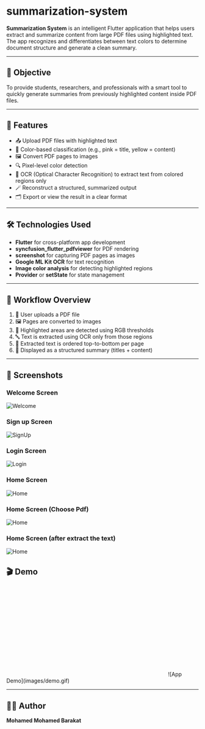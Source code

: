 # summarization-system


**Summarization System** is an intelligent Flutter application that helps users extract and summarize content from large PDF files using highlighted text. The app recognizes and differentiates between text colors to determine document structure and generate a clean summary.

---

## 🎯 Objective

To provide students, researchers, and professionals with a smart tool to quickly generate summaries from previously highlighted content inside PDF files.

---

## 🚀 Features

- 📤 Upload PDF files with highlighted text  
- 🎨 Color-based classification (e.g., pink = title, yellow = content)  
- 🖼️ Convert PDF pages to images  
- 🔍 Pixel-level color detection  
- 🧠 OCR (Optical Character Recognition) to extract text from colored regions only  
- 🪄 Reconstruct a structured, summarized output  
- 🗂️ Export or view the result in a clear format

---

## 🛠️ Technologies Used

- **Flutter** for cross-platform app development  
- **syncfusion_flutter_pdfviewer** for PDF rendering  
- **screenshot** for capturing PDF pages as images  
- **Google ML Kit OCR** for text recognition  
- **Image color analysis** for detecting highlighted regions  
- **Provider** or **setState** for state management

---

## 🧪 Workflow Overview

1. 📄 User uploads a PDF file  
2. 🖼️ Pages are converted to images  
3. 🎯 Highlighted areas are detected using RGB thresholds  
4. 🔤 Text is extracted using OCR only from those regions  
5. 📝 Extracted text is ordered top-to-bottom per page  
6. 📑 Displayed as a structured summary (titles + content)

---

## 📱 Screenshots

### Welcome Screen
![Welcome](images/WelcomeScreen.png)







### Sign up Screen
![SignUp](images/SignUpScreen.png)







### Login Screen
![Login](images/LoginScreen.png)






### Home Screen
![Home](images/HomeScreen.png)







### Home Screen (Choose Pdf)
![Home](images/ChoosePdf.png)






### Home Screen (after extract the text)
![Home](images/ExtractText.png)



## 🎬 Demo
<iframe width="420" height="236" ![App Demo](images/demo.gif) frameborder="0" allowfullscreen></iframe>
![App Demo](images/demo.gif)


---

## 🧑‍💻 Author

**Mohamed Mohamed Barakat**  
